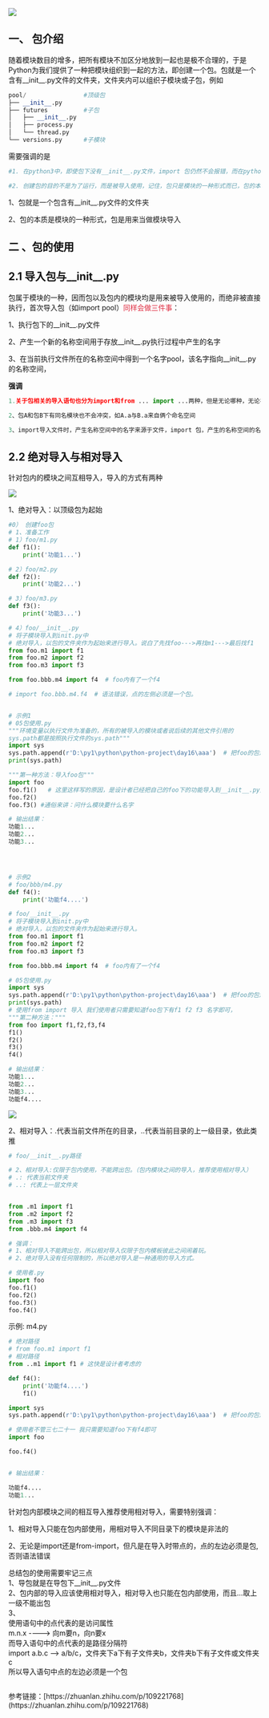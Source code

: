 ![](https://cdn.nlark.com/yuque/0/2023/webp/25700096/1680767668729-adb17d95-9b23-4269-b729-5810dbce56e0.webp)

<h2 id="uVGCY"><font style="color:rgb(18, 18, 18);">一、 包介绍</font></h2>
<font style="color:rgb(18, 18, 18);">随着模块数目的增多，把所有模块不加区分地放到一起也是极不合理的，于是Python为我们提供了一种把模块组织到一起的方法，即创建一个包。包就是一个含有__init__.py文件的文件夹，文件夹内可以组织子模块或子包，例如</font>

```python
pool/                #顶级包
├── __init__.py     
├── futures          #子包
│   ├── __init__.py
│   ├── process.py
│   └── thread.py
└── versions.py      #子模块
```

<font style="color:rgb(18, 18, 18);">需要强调的是</font>

```python
#1. 在python3中，即使包下没有__init__.py文件，import 包仍然不会报错，而在python2中，包下一定要有该文件，否则import 包报错

#2. 创建包的目的不是为了运行，而是被导入使用，记住，包只是模块的一种形式而已，包的本质就是一种模
```

1、包就是一个包含有__init__.py文件的文件夹

2、包的本质是模块的一种形式，包是用来当做模块导入



<h2 id="GsEIG"><font style="color:rgb(18, 18, 18);">二 、包的使用</font></h2>
<h2 id="zC0ZX"><font style="color:rgb(18, 18, 18);">2.1 导入包与__init__.py</font></h2>
<font style="color:rgb(18, 18, 18);">包属于模块的一种，因而包以及包内的模块均是用来被导入使用的，而绝非被直接执行，首次导入包（如import pool）</font><font style="color:#DF2A3F;">同样会做三件事</font><font style="color:rgb(18, 18, 18);">：</font>

<font style="color:rgb(18, 18, 18);">1、执行包下的__init__.py文件</font>

<font style="color:rgb(18, 18, 18);">2、产生一个新的名称空间用于存放__init__.py执行过程中产生的名字</font>

<font style="color:rgb(18, 18, 18);">3、在当前执行文件所在的名称空间中得到一个名字pool，该名字指向__init__.py的名称空间，</font>



**<font style="color:rgb(18, 18, 18);">强调</font>**

```python
1.关于包相关的导入语句也分为import和from ... import ...两种，但是无论哪种，无论在什么位置，在导入时都必须遵循一个原则：凡是在导入时带点的，点的左边都必须是一个包，否则非法。可以带有一连串的点，如import 顶级包.子包.子模块,但都必须遵循这个原则。但对于导入后，在使用时就没有这种限制了，点的左边可以是包,模块，函数，类(它们都可以用点的方式调用自己的属性)。

2、包A和包B下有同名模块也不会冲突，如A.a与B.a来自俩个命名空间

3、import导入文件时，产生名称空间中的名字来源于文件，import 包，产生的名称空间的名字同样来源于文件，即包下的__init__.py，导入包本质就是在导入该文件
```

<h2 id="lmmDN"><font style="color:rgb(18, 18, 18);">2.2 绝对导入与相对导入</font></h2>
<font style="color:rgb(18, 18, 18);">针对包内的模块之间互相导入，导入的方式有两种</font>

![](https://cdn.nlark.com/yuque/0/2023/png/25700096/1700657673014-dc302594-a867-4773-83fa-384e1de5bbc6.png)

<font style="color:rgb(18, 18, 18);">1、绝对导入：以顶级包为起始</font>

```python
#0） 创建foo包
# 1、准备工作
# 1）foo/m1.py
def f1():
    print('功能1...')

# 2）foo/m2.py
def f2():
    print('功能2...')

# 3）foo/m3.py
def f3():
    print('功能3...')

# 4）foo/__init__.py
# 将子模块导入到init.py中
# 绝对导入，以包的文件夹作为起始来进行导入。说白了先找foo--->再找m1--->最后找f1
from foo.m1 import f1
from foo.m2 import f2
from foo.m3 import f3

from foo.bbb.m4 import f4  # foo内有了一个f4

# import foo.bbb.m4.f4  # 语法错误，点的左侧必须是一个包。


# 示例1
# 05包使用.py
"""环境变量以执行文件为准备的，所有的被导入的模块或者说后续的其他文件引用的
sys.path都是按照执行文件的sys.path"""
import sys
sys.path.append(r'D:\py1\python\python-project\day16\aaa')  # 把foo的包添加到aaa文件夹，然后把aaa文件夹加到sys.path中
print(sys.path)

"""第一种方法：导入foo包"""
import foo
foo.f1()   # 这里这样写的原因，是设计者已经把自己的foo下的功能导入到__init__.py文件中了，所以可以直接可以调用。
foo.f2()
foo.f3() #通俗来讲：问什么模块要什么名字

# 输出结果：
功能1...
功能2...
功能3...




# 示例2
# foo/bbb/m4.py
def f4():
    print('功能f4....')

# foo/__init__.py
# 将子模块导入到init.py中
# 绝对导入，以包的文件夹作为起始来进行导入。
from foo.m1 import f1
from foo.m2 import f2
from foo.m3 import f3

from foo.bbb.m4 import f4  # foo内有了一个f4

# 05包使用.py
import sys
sys.path.append(r'D:\py1\python\python-project\day16\aaa')  # 把foo的包添加到aaa文件夹，然后把aaa文件夹加到sys.path中
print(sys.path)
# 使用from import 导入 我们使用者只需要知道foo包下有f1 f2 f3 名字即可，
"""第二种方法："""
from foo import f1,f2,f3,f4
f1()
f2()
f3()
f4()

# 输出结果：
功能1...
功能2...
功能3...
功能f4....


```

![](https://cdn.nlark.com/yuque/0/2023/png/25700096/1680769518748-072c02ab-f576-4ad8-ae25-6998a307dd5e.png)



<font style="color:rgb(18, 18, 18);">2、相对导入：.代表当前文件所在的目录，..代表当前目录的上一级目录，依此类推</font>

```python
# foo/__init__.py路径

# 2、相对导入:仅限于包内使用，不能跨出包。（包内模块之间的导入，推荐使用相对导入）
# .: 代表当前文件夹
# ..: 代表上一层文件夹


from .m1 import f1
from .m2 import f2
from .m3 import f3
from .bbb.m4 import f4

# 强调：
# 1、相对导入不能跨出包，所以相对导入仅限于包内模板彼此之间闹着玩。
# 2、绝对导入没有任何限制的，所以绝对导入是一种通用的导入方式。

# 使用者.py
import foo
foo.f1()
foo.f2()
foo.f3()
foo.f4()

```

示例:      m4.py

```python
# 绝对路径
# from foo.m1 import f1
# 相对路径
from ..m1 import f1 # 这快是设计者考虑的

def f4():
    print('功能f4....')
    f1()
```



```python
import sys
sys.path.append(r'D:\py1\python\python-project\day16\aaa')  # 把foo的包添加到aaa文件夹，然后把aaa文件夹加到sys.path中

# 使用者不管三七二十一 我只需要知道foo下有f4即可
import foo

foo.f4()


# 输出结果：

功能f4....
功能1...
```

<font style="color:rgb(18, 18, 18);">针对包内部模块之间的相互导入推荐使用相对导入，需要特别强调：</font>

<font style="color:rgb(18, 18, 18);">1、相对导入只能在包内部使用，用相对导入不同目录下的模块是非法的</font>

<font style="color:rgb(18, 18, 18);">2、无论是import还是from-import，但凡是在导入时带点的，点的左边必须是包,否则语法错误</font>

<font style="color:rgb(18, 18, 18);"></font>

<font style="color:rgb(18, 18, 18);">总结包的使用需要牢记三点</font>  
<font style="color:rgb(18, 18, 18);">1、导包就是在导包下__init__.py文件</font>  
<font style="color:rgb(18, 18, 18);">2、包内部的导入应该使用相对导入，相对导入也只能在包内部使用，而且...取上一级不能出包</font>  
<font style="color:rgb(18, 18, 18);">3、</font>  
<font style="color:rgb(18, 18, 18);">使用语句中的点代表的是访问属性</font>  
<font style="color:rgb(18, 18, 18);">m.n.x ----> 向m要n，向n要x</font>  
<font style="color:rgb(18, 18, 18);">而导入语句中的点代表的是路径分隔符</font>  
<font style="color:rgb(18, 18, 18);">import a.b.c --> a/b/c，文件夹下a下有子文件夹b，文件夹b下有子文件或文件夹c</font>  
<font style="color:rgb(18, 18, 18);">所以导入语句中点的左边必须是一个包</font>

<h2 id="dk0rX"></h2>
参考链接：[https://zhuanlan.zhihu.com/p/109221768](https://zhuanlan.zhihu.com/p/109221768)

